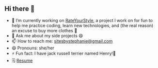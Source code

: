 ## Hi there 👋
  
- 🔭 I’m currently working on [RateYourStyle](https://rateyourstyle.com), a project I work on for fun to help me practice coding, learn new technologies, and (the real reason) an excuse to buy more clothes 💃
- 💬 Ask me about my side projects 😄
- 📫 How to reach me: sitesbystephanie@gmail.com
- 😄 Pronouns: she/her
- ⚡ Fun fact: I have jack russell terrier named Henry!🐶
- 🗒️ [Resume](https://docs.google.com/document/d/17AMoo1i7fVIN1HsNov6j-_HIYc5vSajWpyojyRUf06M/edit?usp=sharing)

